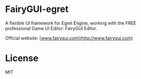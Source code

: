 FairyGUI-egret
====

A flexible UI framework for Egret Engine, working with the FREE professional Game UI Editor: FairyGUI Editor.

Official website: [www.fairygui.com](http://www.fairygui.com)

# License
MIT
